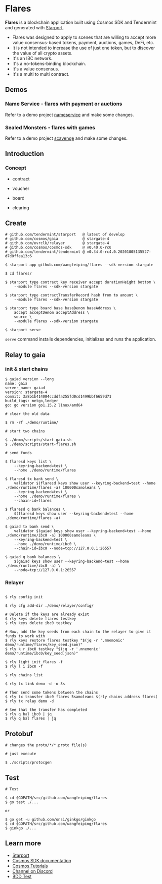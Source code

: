 # Flares

**Flares** is a blockchain application built using Cosmos SDK and Tendermint and generated with [Starport](https://github.com/tendermint/starport).

- Flares was designed to apply to scenes that are willing to
 accept more value consensus-based tokens, payment, auctions, games, DeFi, etc.  
- It is not intended to increase the use of just one token,
 but to discover the value of all crypto assets.  
- It's an IBC network.  
- It's a no-tokens-binding blockchain.  
- It's a value consensus.  
- It's a multi to multi contract.  

## Demos

### Name Service - flares with payment or auctions

Refer to a demo project [nameservice](https://tutorials.cosmos.network/nameservice/tutorial/00-intro.html) and make some changes.

### Sealed Monsters - flares with games

Refer to a demo project [scavenge](https://tutorials.cosmos.network/scavenge/tutorial/01-background.html) and make some changes.

## Introduction

### Concept

- contract

- voucher

- board

- clearing

## Create

```
# github.com/tendermint/starport   @ latest of develop
# github.com/cosmos/gaia           @ stargate-4
# github.com/ovrclk/relayer        @ stargate-4
# github.com/cosmos/cosmos-sdk     @ v0.40.0-rc0
# github.com/tendermint/tendermint @ v0.34.0-rc4.0.20201005135527-d7d0ffea13c6

$ starport app github.com/wangfeiping/flares --sdk-version stargate

$ cd flares/

$ starport type contract key receiver accept durationHeight bottom \
    --module flares --sdk-version stargate

$ starport type contractTransferRecord hash from to amount \
    --module flares --sdk-version stargate

$ starport type board base baseDenom baseAddress \
    accept acceptDenom acceptAddress \
    source \
    --module flares --sdk-version stargate

$ starport serve
```

`serve` command installs dependencies, initializes and runs the application.

## Relay to gaia

### init & start chains

```
$ gaiad version --long
name: gaia
server_name: gaiad
version: stargate-4
commit: 3a8b1b414004ccddfa255fd0cd1499bbf6659d71
build_tags: netgo,ledger
go: go version go1.15.2 linux/amd64

# clear the old data

$ rm -rf ./demo/runtime/

# start two chains

$ ./demo/scripts/start-gaia.sh
$ ./demo/scripts/start-flares.sh

# send funds

$ flaresd keys list \
    --keyring-backend=test \
    --home ./demo/runtime/flares

$ flaresd tx bank send \
    validator $(flaresd keys show user --keyring-backend=test --home ./demo/runtime/flares -a) 100000samoleans \
    --keyring-backend=test \
    --home ./demo/runtime/flares \
    --chain-id=flares

$ flaresd q bank balances \
    $(flaresd keys show user --keyring-backend=test --home ./demo/runtime/flares -a)

$ gaiad tx bank send \
    validator $(gaiad keys show user --keyring-backend=test --home ./demo/runtime/ibc0 -a) 100000samoleans \
    --keyring-backend=test \
    --home ./demo/runtime/ibc0 \
    --chain-id=ibc0 --node=tcp://127.0.0.1:26557

$ gaiad q bank balances \
    $(gaiad keys show user --keyring-backend=test --home ./demo/runtime/ibc0 -a) \
    --node=tcp://127.0.0.1:26557

```

### Relayer

```

$ rly config init

$ rly cfg add-dir ./demo/relayer/config/

# Delete if the keys are already exist
$ rly keys delete flares testkey
$ rly keys delete ibc0 testkey

# Now, add the key seeds from each chain to the relayer to give it funds to work with
$ rly keys restore flares testkey "$(jq -r '.mnemonic' demo/runtime/flares/key_seed.json)"
$ rly k r ibc0 testkey "$(jq -r '.mnemonic' demo/runtime/ibc0/key_seed.json)"

$ rly light init flares -f
$ rly l i ibc0 -f

$ rly chains list

$ rly tx link demo -d -o 3s

# Then send some tokens between the chains
$ rly tx transfer ibc0 flares 5samoleans $(rly chains address flares)
$ rly tx relay demo -d

# See that the transfer has completed
$ rly q bal ibc0 | jq
$ rly q bal flares | jq

```

## Protobuf

```
# changes the proto/*/*.proto file(s)

# just execute

$ ./scripts/protocgen

```

## Test

```
# Test

$ cd $GOPATH/src/github.com/wangfeiping/flares
$ go test ./...

or

$ go get -u github.com/onsi/ginkgo/ginkgo
$ cd $GOPATH/src/github.com/wangfeiping/flares
$ ginkgo ./...

```

## Learn more

- [Starport](https://github.com/tendermint/starport)
- [Cosmos SDK documentation](https://docs.cosmos.network)
- [Cosmos Tutorials](https://tutorials.cosmos.network)
- [Channel on Discord](https://discord.gg/W8trcGV)
- [BDD Test](https://github.com/onsi/ginkgo)